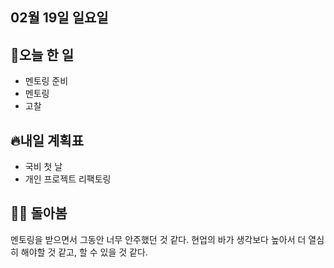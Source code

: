 ## 02월 19일 일요일

## 📝오늘 한 일

- 멘토링 준비
- 멘토링
- 고찰

## 🔥내일 계획표

- 국비 첫 날
- 개인 프로젝트 리팩토링

## 💁‍♂️ 돌아봄

멘토링을 받으면서 그동안 너무 안주했던 것 같다.
현업의 바가 생각보다 높아서 더 열심히 해야할 것 같고,
할 수 있을 것 같다.


